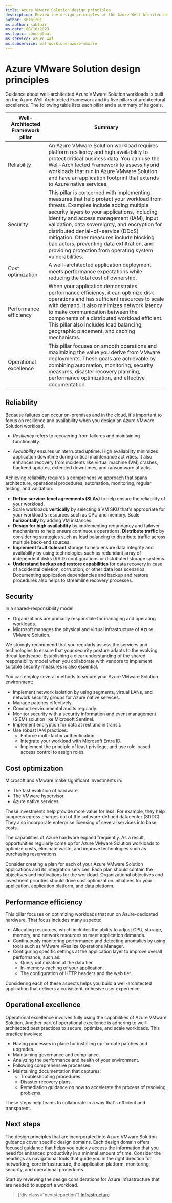 ```yaml
---
title: Azure VMware Solution design principles
description: Review the design principles of the Azure Well-Architected Framework. See how to apply these principles to Azure VMware Solution workloads.
author: sblair01
ms.author: sablair
ms.date: 08/10/2023
ms.topic: conceptual
ms.service: azure-waf
ms.subservice: waf-workload-azure-vmware
---
```


# Azure VMware Solution design principles

Guidance about well-architected Azure VMware Solution workloads is built on the Azure Well-Architected Framework and its five pillars of architectural excellence. The following table lists each pillar and a summary of its goals.

| Well-Architected Framework pillar | Summary |
| --- | --- |
| Reliability | An Azure VMware Solution workload requires platform resiliency and high availability to protect critical business data. You can use the Well-Architected Framework to assess hybrid workloads that run in Azure VMware Solution and have an application footprint that extends to Azure native services. |
| Security | This pillar is concerned with implementing measures that help protect your workload from threats. Examples include adding multiple security layers to your applications, including identity and access management (IAM), input validation, data sovereignty, and encryption for distributed denial-of-service (DDoS) mitigation. Other measures include blocking bad actors, preventing data exfiltration, and providing protection from operating system vulnerabilities. |
| Cost optimization | A well-architected application deployment meets performance expectations while reducing the total cost of ownership. |
| Performance efficiency | When your application demonstrates performance efficiency, it can optimize disk operations and has sufficient resources to scale with demand. It also minimizes network latency to make communication between the components of a distributed workload efficient. This pillar also includes load balancing, geographic placement, and caching mechanisms. |
| Operational excellence | This pillar focuses on smooth operations and maximizing the value you derive from VMware deployments. These goals are achievable by combining automation, monitoring, security measures, disaster recovery planning, performance optimization, and effective documentation. |

## Reliability

Because failures can occur on-premises and in the cloud, it's important to focus on resilience and availability when you design an Azure VMware Solution workload.

- *Resiliency* refers to recovering from failures and maintaining functionality.
  
- *Availability* ensures uninterrupted uptime. High availability minimizes application downtime during critical maintenance activities. It also enhances recovery from incidents like virtual machine (VM) crashes, backend updates, extended downtimes, and ransomware attacks.

Achieving reliability requires a comprehensive approach that spans architecture, operational procedures, automation, monitoring, regular testing, and validation.

- **Define service-level agreements (SLAs)** to help ensure the reliability of your workload.
- Scale workloads **vertically** by selecting a VM SKU that's appropriate for your workload's resources such as CPU and memory. Scale **horizontally** by adding VM instances.
- **Design for high availability** by implementing redundancy and failover mechanisms to help ensure continuous operations. **Distribute traffic** by considering strategies such as load balancing to distribute traffic across multiple back-end sources.
- **Implement fault-tolerant** storage to help ensure data integrity and availability by using technologies such as redundant array of independent disks (RAID) configurations or distributed storage systems.
- **Understand backup and restore capabilities** for data recovery in case of accidental deletion, corruption, or other data loss scenarios. Documenting application dependencies and backup and restore procedures also helps to streamline recovery processes.

## Security

In a shared-responsibility model:

- Organizations are primarily responsible for managing and operating workloads.
- Microsoft manages the physical and virtual infrastructure of Azure VMware Solution.

We strongly recommend that you regularly assess the services and technologies to ensure that your security posture adapts to the evolving threat landscape. Establishing a clear understanding of the shared responsibility model when you collaborate with vendors to implement suitable security measures is also essential.

You can employ several methods to secure your Azure VMware Solution environment:

- Implement network isolation by using segments, virtual LANs, and network security groups for Azure native services.
- Manage patches effectively.
- Conduct environmental audits regularly.
- Monitor security with a security information and event management (SIEM) solution like Microsoft Sentinel.
- Implement encryption for data at rest and in transit.
- Use robust IAM practices:
  - Enforce multi-factor authentication.
  - Integrate your workload with Microsoft Entra ID.
  - Implement the principle of least privilege, and use role-based access control to assign roles.

## Cost optimization

Microsoft and VMware make significant investments in:

- The fast evolution of hardware.
- The VMware hypervisor.
- Azure native services.

These investments help provide more value for less. For example, they help suppress egress charges out of the software-defined datacenter (SDDC). They also incorporate enterprise licensing of several services into base costs.

The capabilities of Azure hardware expand frequently. As a result, opportunities regularly come up for Azure VMware Solution workloads to optimize costs, eliminate waste, and improve technologies such as purchasing reservations.

Consider creating a plan for each of your Azure VMware Solution applications and its integration services. Each plan should contain the objectives and motivations for the workload. Organizational objectives and investment priorities should drive cost optimization initiatives for your application, application platform, and data platform.

## Performance efficiency

This pillar focuses on optimizing workloads that run on Azure-dedicated hardware. That focus includes many aspects:

- Allocating resources, which includes the ability to adjust CPU, storage, memory, and network resources to meet application demands.
- Continuously monitoring performance and detecting anomalies by using tools such as VMware vRealize Operations Manager.
- Configuring specific settings at the application layer to improve overall performance, such as:
  - Query optimization at the data tier.
  - In-memory caching of your application.
  - The configuration of HTTP headers and the web tier.

Considering each of these aspects helps you build a well-architected application that delivers a consistent, cohesive user experience.

## Operational excellence

Operational excellence involves fully using the capabilities of Azure VMware Solution. Another part of operational excellence is adhering to well-architected best practices to secure, optimize, and scale workloads. This practice involves:

- Having processes in place for installing up-to-date patches and upgrades.
- Maintaining governance and compliance.
- Analyzing the performance and health of your environment.
- Following comprehensive processes.
- Maintaining documentation that captures:
  - Troubleshooting procedures.
  - Disaster recovery plans.
  - Remediation guidance on how to accelerate the process of resolving problems.

These steps help teams to collaborate in a way that's efficient and transparent.

## Next steps

The design principles that are incorporated into Azure VMware Solution guidance cover specific design domains. Each design domain offers focused guidance that helps you quickly access the information that you need for enhanced productivity in a minimal amount of time. Consider the headings as navigational tools that guide you in the right direction for networking, core infrastructure, the application platform, monitoring, security, and operational procedures.

Start by reviewing the design considerations for Azure infrastructure that are needed to support a workload.

> [!div class="nextstepaction"]
> [Infrastructure](infrastructure.md)
